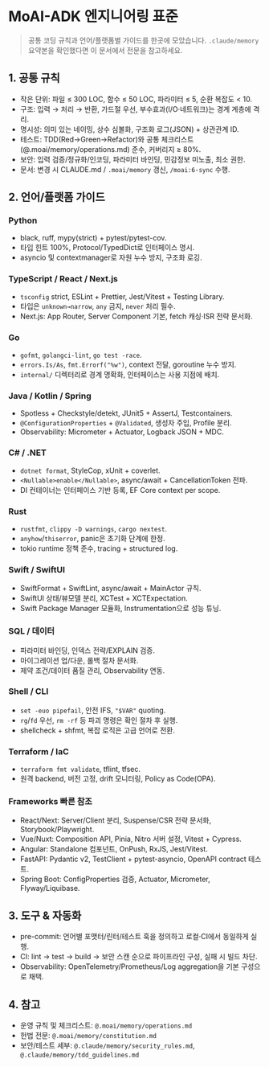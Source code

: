 # MoAI-ADK 엔지니어링 표준

> 공통 코딩 규칙과 언어/플랫폼별 가이드를 한곳에 모았습니다. `.claude/memory` 요약본을 확인했다면 이 문서에서 전문을 참고하세요.

## 1. 공통 규칙
- 작은 단위: 파일 ≤ 300 LOC, 함수 ≤ 50 LOC, 파라미터 ≤ 5, 순환 복잡도 < 10.
- 구조: 입력 → 처리 → 반환, 가드절 우선, 부수효과(I/O·네트워크)는 경계 계층에 격리.
- 명시성: 의미 있는 네이밍, 상수 심볼화, 구조화 로그(JSON) + 상관관계 ID.
- 테스트: TDD(Red→Green→Refactor)와 공통 체크리스트(@.moai/memory/operations.md) 준수, 커버리지 ≥ 80%.
- 보안: 입력 검증/정규화/인코딩, 파라미터 바인딩, 민감정보 미노출, 최소 권한.
- 문서: 변경 시 CLAUDE.md / `.moai/memory` 갱신, `/moai:6-sync` 수행.

## 2. 언어/플랫폼 가이드

### Python
- black, ruff, mypy(strict) + pytest/pytest-cov.
- 타입 힌트 100%, Protocol/TypedDict로 인터페이스 명시.
- asyncio 및 contextmanager로 자원 누수 방지, 구조화 로깅.

### TypeScript / React / Next.js
- `tsconfig` strict, ESLint + Prettier, Jest/Vitest + Testing Library.
- 타입은 `unknown→narrow`, `any` 금지, `never` 처리 필수.
- Next.js: App Router, Server Component 기본, fetch 캐싱·ISR 전략 문서화.

### Go
- `gofmt`, `golangci-lint`, `go test -race`.
- `errors.Is/As`, `fmt.Errorf("%w")`, context 전달, goroutine 누수 방지.
- `internal/` 디렉터리로 경계 명확화, 인터페이스는 사용 지점에 배치.

### Java / Kotlin / Spring
- Spotless + Checkstyle/detekt, JUnit5 + AssertJ, Testcontainers.
- `@ConfigurationProperties` + `@Validated`, 생성자 주입, Profile 분리.
- Observability: Micrometer + Actuator, Logback JSON + MDC.

### C# / .NET
- `dotnet format`, StyleCop, xUnit + coverlet.
- `<Nullable>enable</Nullable>`, async/await + CancellationToken 전파.
- DI 컨테이너는 인터페이스 기반 등록, EF Core context per scope.

### Rust
- `rustfmt`, `clippy -D warnings`, `cargo nextest`.
- `anyhow`/`thiserror`, panic은 초기화 단계에 한정.
- tokio runtime 정책 준수, tracing + structured log.

### Swift / SwiftUI
- SwiftFormat + SwiftLint, async/await + MainActor 규칙.
- SwiftUI 상태/뷰모델 분리, XCTest + XCTExpectation.
- Swift Package Manager 모듈화, Instrumentation으로 성능 튜닝.

### SQL / 데이터
- 파라미터 바인딩, 인덱스 전략/EXPLAIN 검증.
- 마이그레이션 업/다운, 롤백 절차 문서화.
- 제약 조건/데이터 품질 관리, Observability 연동.

### Shell / CLI
- `set -euo pipefail`, 안전 IFS, `"$VAR"` quoting.
- `rg`/`fd` 우선, `rm -rf` 등 파괴 명령은 확인 절차 후 실행.
- shellcheck + shfmt, 복잡 로직은 고급 언어로 전환.

### Terraform / IaC
- `terraform fmt validate`, tflint, tfsec.
- 원격 backend, 버전 고정, drift 모니터링, Policy as Code(OPA).

### Frameworks 빠른 참조
- React/Next: Server/Client 분리, Suspense/CSR 전략 문서화, Storybook/Playwright.
- Vue/Nuxt: Composition API, Pinia, Nitro 서버 설정, Vitest + Cypress.
- Angular: Standalone 컴포넌트, OnPush, RxJS, Jest/Vitest.
- FastAPI: Pydantic v2, TestClient + pytest-asyncio, OpenAPI contract 테스트.
- Spring Boot: ConfigProperties 검증, Actuator, Micrometer, Flyway/Liquibase.

## 3. 도구 & 자동화
- pre-commit: 언어별 포맷터/린터/테스트 훅을 정의하고 로컬·CI에서 동일하게 실행.
- CI: lint → test → build → 보안 스캔 순으로 파이프라인 구성, 실패 시 빌드 차단.
- Observability: OpenTelemetry/Prometheus/Log aggregation을 기본 구성으로 채택.

## 4. 참고
- 운영 규칙 및 체크리스트: `@.moai/memory/operations.md`
- 헌법 전문: `@.moai/memory/constitution.md`
- 보안/테스트 세부: `@.claude/memory/security_rules.md`, `@.claude/memory/tdd_guidelines.md`

